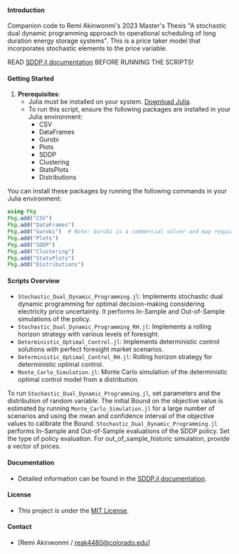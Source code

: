 #### Introduction
Companion code to Remi Akinwonmi's 2023 Master's Thesis "A stochastic dual dynamic programming approach to operational scheduling of long duration energy storage systems". This is a price taker model that incorporates stochastic elements to the price variable.

READ [SDDP.jl documentation](https://sddp.dev/stable) BEFORE RUNNING THE SCRIPTS!

#### Getting Started
1. **Prerequisites**: 
   - Julia must be installed on your system. [Download Julia](https://julialang.org/downloads/).
   - To run this script, ensure the following packages are installed in your Julia environment:
      - CSV
      - DataFrames
      - Gurobi
      - Plots
      - SDDP
      - Clustering
      - StatsPlots
      - Distributions

You can install these packages by running the following commands in your Julia environment:

```julia
using Pkg
Pkg.add("CSV")
Pkg.add("DataFrames")
Pkg.add("Gurobi")  # Note: Gurobi is a commercial solver and may require a license.
Pkg.add("Plots")
Pkg.add("SDDP")
Pkg.add("Clustering")
Pkg.add("StatsPlots")
Pkg.add("Distributions")
```

#### Scripts Overview
- `Stochastic_Dual_Dynamic_Programming.jl`: Implements stochastic dual dynamic programming for optimal decision-making considering electricity price uncertainty. It performs In-Sample and Out-of-Sample simulations of the policy.
- `Stochastic_Dual_Dynamic_Programming_RH.jl`: Implements a rolling horizon strategy with various levels of foresight.
- `Deterministic_Optimal_Control.jl`: Implements deterministic control solutions with perfect foresight market scenarios.
- `Deterministic_Optimal_Control_RH.jl`: Rolling horizon strategy for deterministic optimal control.
- `Monte_Carlo_Simulation.jl`: Monte Carlo simulation of the deterministic optimal control model from a distribution.

To run `Stochastic_Dual_Dynamic_Programming.jl`, set parameters and the distribution of random variable. The initial Bound on the objective value is estimated by running `Monte_Carlo_Simulation.jl` for a large number of scenarios and using the mean and confidence interval of the objective values to calibrate the Bound. `Stochastic_Dual_Dynamic_Programming.jl` performs In-Sample and Out-of-Sample evaluations of the SDDP policy. Set the type of policy evaluation.  For out_of_sample_historic simulation, provide a vector of prices.

#### Documentation
- Detailed information can be found in the [SDDP.jl documentation](https://sddp.dev/stable).

#### License
- This project is under the [MIT License](LICENSE).

#### Contact
- [Remi Akinwonmi / reak4480@colorado.edu]
